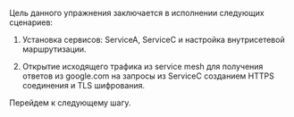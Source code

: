 Цель данного упражнения заключается в исполнении следующих сценариев:

1) Установка сервисов: ServiceA, ServiceC и настройка внутрисетевой маршрутизации.

2) Открытие исходящего трафика из service mesh для получения ответов из google.com на запросы из ServiceC созданием HTTPS соединения и TLS шифрования.

Перейдем к следующему шагу.